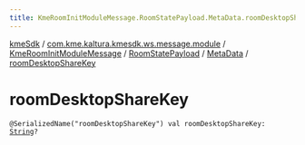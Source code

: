 ```yaml
---
title: KmeRoomInitModuleMessage.RoomStatePayload.MetaData.roomDesktopShareKey - kmeSdk
---
```


[kmeSdk](../../../../index.html) / [com.kme.kaltura.kmesdk.ws.message.module](../../../index.html) / [KmeRoomInitModuleMessage](../../index.html) / [RoomStatePayload](../index.html) / [MetaData](index.html) / [roomDesktopShareKey](./room-desktop-share-key.html)

# roomDesktopShareKey

`@SerializedName("roomDesktopShareKey") val roomDesktopShareKey: `[`String`](https://kotlinlang.org/api/latest/jvm/stdlib/kotlin/-string/index.html)`?`